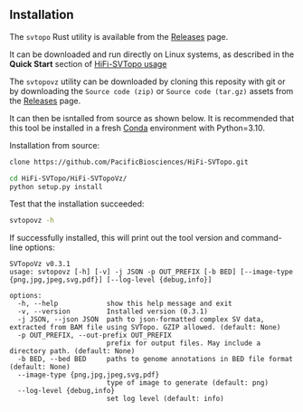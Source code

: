 ## Installation 

The `svtopo` Rust utility is available from the [Releases](https://github.com/PacificBiosciences/HiFi-SVTopo/releases) page.

It can be downloaded and run directly on Linux systems, as described in the **Quick Start** section of [HiFi-SVTopo usage](docs/svtopo_usage.md)


The `svtopovz` utility can be downloaded by cloning this reposity with git or by downloading the `Source code (zip)` or `Source code (tar.gz)` assets from the [Releases](https://github.com/PacificBiosciences/HiFi-SVTopo/releases) page.

It can then be isntalled from source as shown below. It is recommended that this tool be installed in a fresh [Conda](https://conda.io/projects/conda/en/latest/index.html) environment with Python=3.10.

Installation from source:
```bash
clone https://github.com/PacificBiosciences/HiFi-SVTopo.git

cd HiFi-SVTopo/HiFi-SVTopoVz/
python setup.py install
```

Test that the installation succeeded:
```bash
svtopovz -h
```
If successfully installed, this will print out the tool version and command-line options: 
```text
SVTopoVz v0.3.1
usage: svtopovz [-h] [-v] -j JSON -p OUT_PREFIX [-b BED] [--image-type {png,jpg,jpeg,svg,pdf}] [--log-level {debug,info}]

options:
  -h, --help            show this help message and exit
  -v, --version         Installed version (0.3.1)
  -j JSON, --json JSON  path to json-formatted complex SV data, extracted from BAM file using SVTopo. GZIP allowed. (default: None)
  -p OUT_PREFIX, --out-prefix OUT_PREFIX
                        prefix for output files. May include a directory path. (default: None)
  -b BED, --bed BED     paths to genome annotations in BED file format (default: None)
  --image-type {png,jpg,jpeg,svg,pdf}
                        type of image to generate (default: png)
  --log-level {debug,info}
                        set log level (default: info)
```

